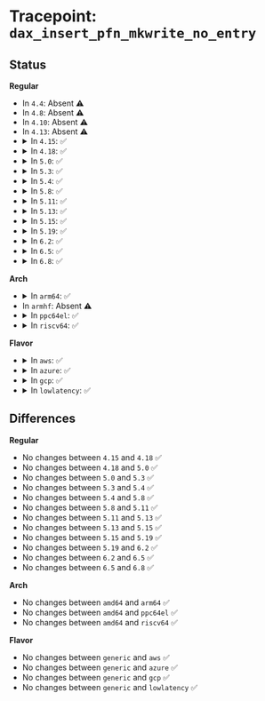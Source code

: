 # Tracepoint: <code>dax_insert_pfn_mkwrite_no_entry</code>

## Status
<b>Regular</b>
<ul>
<li>
In <code>4.4</code>: Absent ⚠️
</li>
<li>
In <code>4.8</code>: Absent ⚠️
</li>
<li>
In <code>4.10</code>: Absent ⚠️
</li>
<li>
In <code>4.13</code>: Absent ⚠️
</li>
<li>
<details>
<summary>In <code>4.15</code>: ✅</summary>

Event:

```c
struct trace_event_raw_dax_pte_fault_class {
    struct trace_entry ent;
    long unsigned int ino;
    long unsigned int vm_flags;
    long unsigned int address;
    long unsigned int pgoff;
    dev_t dev;
    unsigned int flags;
    int result;
    char __data[0];
};
```
Function:

```c
void trace_event_raw_event_dax_pte_fault_class(void *__data, struct inode *inode, struct vm_fault *vmf, int result);
```
</details>
</li>
<li>
<details>
<summary>In <code>4.18</code>: ✅</summary>

Event:

```c
struct trace_event_raw_dax_pte_fault_class {
    struct trace_entry ent;
    long unsigned int ino;
    long unsigned int vm_flags;
    long unsigned int address;
    long unsigned int pgoff;
    dev_t dev;
    unsigned int flags;
    int result;
    char __data[0];
};
```
Function:

```c
void trace_event_raw_event_dax_pte_fault_class(void *__data, struct inode *inode, struct vm_fault *vmf, int result);
```
</details>
</li>
<li>
<details>
<summary>In <code>5.0</code>: ✅</summary>

Event:

```c
struct trace_event_raw_dax_pte_fault_class {
    struct trace_entry ent;
    long unsigned int ino;
    long unsigned int vm_flags;
    long unsigned int address;
    long unsigned int pgoff;
    dev_t dev;
    unsigned int flags;
    int result;
    char __data[0];
};
```
Function:

```c
void trace_event_raw_event_dax_pte_fault_class(void *__data, struct inode *inode, struct vm_fault *vmf, int result);
```
</details>
</li>
<li>
<details>
<summary>In <code>5.3</code>: ✅</summary>

Event:

```c
struct trace_event_raw_dax_pte_fault_class {
    struct trace_entry ent;
    long unsigned int ino;
    long unsigned int vm_flags;
    long unsigned int address;
    long unsigned int pgoff;
    dev_t dev;
    unsigned int flags;
    int result;
    char __data[0];
};
```
Function:

```c
void trace_event_raw_event_dax_pte_fault_class(void *__data, struct inode *inode, struct vm_fault *vmf, int result);
```
</details>
</li>
<li>
<details>
<summary>In <code>5.4</code>: ✅</summary>

Event:

```c
struct trace_event_raw_dax_pte_fault_class {
    struct trace_entry ent;
    long unsigned int ino;
    long unsigned int vm_flags;
    long unsigned int address;
    long unsigned int pgoff;
    dev_t dev;
    unsigned int flags;
    int result;
    char __data[0];
};
```
Function:

```c
void trace_event_raw_event_dax_pte_fault_class(void *__data, struct inode *inode, struct vm_fault *vmf, int result);
```
</details>
</li>
<li>
<details>
<summary>In <code>5.8</code>: ✅</summary>

Event:

```c
struct trace_event_raw_dax_pte_fault_class {
    struct trace_entry ent;
    long unsigned int ino;
    long unsigned int vm_flags;
    long unsigned int address;
    long unsigned int pgoff;
    dev_t dev;
    unsigned int flags;
    int result;
    char __data[0];
};
```
Function:

```c
void trace_event_raw_event_dax_pte_fault_class(void *__data, struct inode *inode, struct vm_fault *vmf, int result);
```
</details>
</li>
<li>
<details>
<summary>In <code>5.11</code>: ✅</summary>

Event:

```c
struct trace_event_raw_dax_pte_fault_class {
    struct trace_entry ent;
    long unsigned int ino;
    long unsigned int vm_flags;
    long unsigned int address;
    long unsigned int pgoff;
    dev_t dev;
    unsigned int flags;
    int result;
    char __data[0];
};
```
Function:

```c
void trace_event_raw_event_dax_pte_fault_class(void *__data, struct inode *inode, struct vm_fault *vmf, int result);
```
</details>
</li>
<li>
<details>
<summary>In <code>5.13</code>: ✅</summary>

Event:

```c
struct trace_event_raw_dax_pte_fault_class {
    struct trace_entry ent;
    long unsigned int ino;
    long unsigned int vm_flags;
    long unsigned int address;
    long unsigned int pgoff;
    dev_t dev;
    unsigned int flags;
    int result;
    char __data[0];
};
```
Function:

```c
void trace_event_raw_event_dax_pte_fault_class(void *__data, struct inode *inode, struct vm_fault *vmf, int result);
```
</details>
</li>
<li>
<details>
<summary>In <code>5.15</code>: ✅</summary>

Event:

```c
struct trace_event_raw_dax_pte_fault_class {
    struct trace_entry ent;
    long unsigned int ino;
    long unsigned int vm_flags;
    long unsigned int address;
    long unsigned int pgoff;
    dev_t dev;
    unsigned int flags;
    int result;
    char __data[0];
};
```
Function:

```c
void trace_event_raw_event_dax_pte_fault_class(void *__data, struct inode *inode, struct vm_fault *vmf, int result);
```
</details>
</li>
<li>
<details>
<summary>In <code>5.19</code>: ✅</summary>

Event:

```c
struct trace_event_raw_dax_pte_fault_class {
    struct trace_entry ent;
    long unsigned int ino;
    long unsigned int vm_flags;
    long unsigned int address;
    long unsigned int pgoff;
    dev_t dev;
    unsigned int flags;
    int result;
    char __data[0];
};
```
Function:

```c
void trace_event_raw_event_dax_pte_fault_class(void *__data, struct inode *inode, struct vm_fault *vmf, int result);
```
</details>
</li>
<li>
<details>
<summary>In <code>6.2</code>: ✅</summary>

Event:

```c
struct trace_event_raw_dax_pte_fault_class {
    struct trace_entry ent;
    long unsigned int ino;
    long unsigned int vm_flags;
    long unsigned int address;
    long unsigned int pgoff;
    dev_t dev;
    unsigned int flags;
    int result;
    char __data[0];
};
```
Function:

```c
void trace_event_raw_event_dax_pte_fault_class(void *__data, struct inode *inode, struct vm_fault *vmf, int result);
```
</details>
</li>
<li>
<details>
<summary>In <code>6.5</code>: ✅</summary>

Event:

```c
struct trace_event_raw_dax_pte_fault_class {
    struct trace_entry ent;
    long unsigned int ino;
    long unsigned int vm_flags;
    long unsigned int address;
    long unsigned int pgoff;
    dev_t dev;
    unsigned int flags;
    int result;
    char __data[0];
};
```
Function:

```c
void trace_event_raw_event_dax_pte_fault_class(void *__data, struct inode *inode, struct vm_fault *vmf, int result);
```
</details>
</li>
<li>
<details>
<summary>In <code>6.8</code>: ✅</summary>

Event:

```c
struct trace_event_raw_dax_pte_fault_class {
    struct trace_entry ent;
    long unsigned int ino;
    long unsigned int vm_flags;
    long unsigned int address;
    long unsigned int pgoff;
    dev_t dev;
    unsigned int flags;
    int result;
    char __data[0];
};
```
Function:

```c
void trace_event_raw_event_dax_pte_fault_class(void *__data, struct inode *inode, struct vm_fault *vmf, int result);
```
</details>
</li>
</ul>
<b>Arch</b>
<ul>
<li>
<details>
<summary>In <code>arm64</code>: ✅</summary>

Event:

```c
struct trace_event_raw_dax_pte_fault_class {
    struct trace_entry ent;
    long unsigned int ino;
    long unsigned int vm_flags;
    long unsigned int address;
    long unsigned int pgoff;
    dev_t dev;
    unsigned int flags;
    int result;
    char __data[0];
};
```
Function:

```c
void trace_event_raw_event_dax_pte_fault_class(void *__data, struct inode *inode, struct vm_fault *vmf, int result);
```
</details>
</li>
<li>
In <code>armhf</code>: Absent ⚠️
</li>
<li>
<details>
<summary>In <code>ppc64el</code>: ✅</summary>

Event:

```c
struct trace_event_raw_dax_pte_fault_class {
    struct trace_entry ent;
    long unsigned int ino;
    long unsigned int vm_flags;
    long unsigned int address;
    long unsigned int pgoff;
    dev_t dev;
    unsigned int flags;
    int result;
    char __data[0];
};
```
Function:

```c
void trace_event_raw_event_dax_pte_fault_class(void *__data, struct inode *inode, struct vm_fault *vmf, int result);
```
</details>
</li>
<li>
<details>
<summary>In <code>riscv64</code>: ✅</summary>

Event:

```c
struct trace_event_raw_dax_pte_fault_class {
    struct trace_entry ent;
    long unsigned int ino;
    long unsigned int vm_flags;
    long unsigned int address;
    long unsigned int pgoff;
    dev_t dev;
    unsigned int flags;
    int result;
    char __data[0];
};
```
Function:

```c
void trace_event_raw_event_dax_pte_fault_class(void *__data, struct inode *inode, struct vm_fault *vmf, int result);
```
</details>
</li>
</ul>
<b>Flavor</b>
<ul>
<li>
<details>
<summary>In <code>aws</code>: ✅</summary>

Event:

```c
struct trace_event_raw_dax_pte_fault_class {
    struct trace_entry ent;
    long unsigned int ino;
    long unsigned int vm_flags;
    long unsigned int address;
    long unsigned int pgoff;
    dev_t dev;
    unsigned int flags;
    int result;
    char __data[0];
};
```
Function:

```c
void trace_event_raw_event_dax_pte_fault_class(void *__data, struct inode *inode, struct vm_fault *vmf, int result);
```
</details>
</li>
<li>
<details>
<summary>In <code>azure</code>: ✅</summary>

Event:

```c
struct trace_event_raw_dax_pte_fault_class {
    struct trace_entry ent;
    long unsigned int ino;
    long unsigned int vm_flags;
    long unsigned int address;
    long unsigned int pgoff;
    dev_t dev;
    unsigned int flags;
    int result;
    char __data[0];
};
```
Function:

```c
void trace_event_raw_event_dax_pte_fault_class(void *__data, struct inode *inode, struct vm_fault *vmf, int result);
```
</details>
</li>
<li>
<details>
<summary>In <code>gcp</code>: ✅</summary>

Event:

```c
struct trace_event_raw_dax_pte_fault_class {
    struct trace_entry ent;
    long unsigned int ino;
    long unsigned int vm_flags;
    long unsigned int address;
    long unsigned int pgoff;
    dev_t dev;
    unsigned int flags;
    int result;
    char __data[0];
};
```
Function:

```c
void trace_event_raw_event_dax_pte_fault_class(void *__data, struct inode *inode, struct vm_fault *vmf, int result);
```
</details>
</li>
<li>
<details>
<summary>In <code>lowlatency</code>: ✅</summary>

Event:

```c
struct trace_event_raw_dax_pte_fault_class {
    struct trace_entry ent;
    long unsigned int ino;
    long unsigned int vm_flags;
    long unsigned int address;
    long unsigned int pgoff;
    dev_t dev;
    unsigned int flags;
    int result;
    char __data[0];
};
```
Function:

```c
void trace_event_raw_event_dax_pte_fault_class(void *__data, struct inode *inode, struct vm_fault *vmf, int result);
```
</details>
</li>
</ul>

## Differences
<b>Regular</b>
<ul>
<li>
No changes between <code>4.15</code> and <code>4.18</code> ✅
</li>
<li>
No changes between <code>4.18</code> and <code>5.0</code> ✅
</li>
<li>
No changes between <code>5.0</code> and <code>5.3</code> ✅
</li>
<li>
No changes between <code>5.3</code> and <code>5.4</code> ✅
</li>
<li>
No changes between <code>5.4</code> and <code>5.8</code> ✅
</li>
<li>
No changes between <code>5.8</code> and <code>5.11</code> ✅
</li>
<li>
No changes between <code>5.11</code> and <code>5.13</code> ✅
</li>
<li>
No changes between <code>5.13</code> and <code>5.15</code> ✅
</li>
<li>
No changes between <code>5.15</code> and <code>5.19</code> ✅
</li>
<li>
No changes between <code>5.19</code> and <code>6.2</code> ✅
</li>
<li>
No changes between <code>6.2</code> and <code>6.5</code> ✅
</li>
<li>
No changes between <code>6.5</code> and <code>6.8</code> ✅
</li>
</ul>
<b>Arch</b>
<ul>
<li>
No changes between <code>amd64</code> and <code>arm64</code> ✅
</li>
<li>
No changes between <code>amd64</code> and <code>ppc64el</code> ✅
</li>
<li>
No changes between <code>amd64</code> and <code>riscv64</code> ✅
</li>
</ul>
<b>Flavor</b>
<ul>
<li>
No changes between <code>generic</code> and <code>aws</code> ✅
</li>
<li>
No changes between <code>generic</code> and <code>azure</code> ✅
</li>
<li>
No changes between <code>generic</code> and <code>gcp</code> ✅
</li>
<li>
No changes between <code>generic</code> and <code>lowlatency</code> ✅
</li>
</ul>

